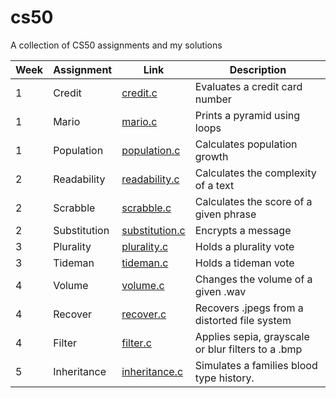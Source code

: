# cs50
A collection of CS50 assignments and my solutions

| Week          | Assignment    | Link                                                                       | Description                                         |
| ------------- |---------------| ---------------------------------------------------------------------------|-----------------------------------------------------|
| 1             | Credit        | [credit.c](https://github.com/seidbar/cs50/blob/main/credit.c)             | Evaluates a credit card number                      | 
| 1             | Mario         | [mario.c](https://github.com/seidbar/cs50/blob/main/mario.c)               | Prints a pyramid using loops                        |
| 1             | Population    | [population.c](https://github.com/seidbar/cs50/blob/main/population.c)     | Calculates population growth                        |
| 2             | Readability   | [readability.c](https://github.com/seidbar/cs50/blob/main/readability.c)   | Calculates the complexity of a text                 |
| 2             | Scrabble      | [scrabble.c](https://github.com/seidbar/cs50/blob/main/scrabble.c)         | Calculates the score of a given phrase              |
| 2             | Substitution  | [substitution.c](https://github.com/seidbar/cs50/blob/main/substitution.c) | Encrypts a message                                  |
| 3             | Plurality     | [plurality.c](https://github.com/seidbar/cs50/blob/main/plurality.c)       | Holds a plurality vote                              |
| 3             | Tideman       | [tideman.c](https://github.com/seidbar/cs50/blob/main/tideman.c)           | Holds a tideman vote                                |
| 4             | Volume        | [volume.c](https://github.com/seidbar/cs50/blob/main/volume.c)             | Changes the volume of a given .wav                  |
| 4             | Recover       | [recover.c](https://github.com/seidbar/cs50/blob/main/recover.c)           | Recovers .jpegs from a distorted file system        |
| 4             | Filter        | [filter.c](https://github.com/seidbar/cs50/tree/main/filter)               | Applies sepia, grayscale or blur filters to a .bmp  |
| 5             | Inheritance   | [inheritance.c](https://github.com/seidbar/cs50/blob/main/inheritance.c)   | Simulates a families blood type history.            |
